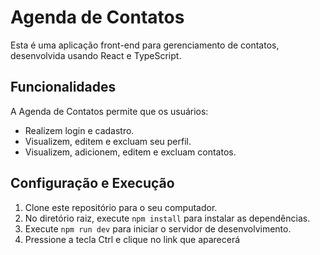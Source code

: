 # Agenda de Contatos

Esta é uma aplicação front-end para gerenciamento de contatos, desenvolvida usando React e TypeScript.

## Funcionalidades

A Agenda de Contatos permite que os usuários:

- Realizem login e cadastro.
- Visualizem, editem e excluam seu perfil.
- Visualizem, adicionem, editem e excluam contatos.

## Configuração e Execução

1. Clone este repositório para o seu computador.
2. No diretório raiz, execute `npm install` para instalar as dependências.
3. Execute `npm run dev` para iniciar o servidor de desenvolvimento.
4. Pressione a tecla Ctrl e clique no link que aparecerá
